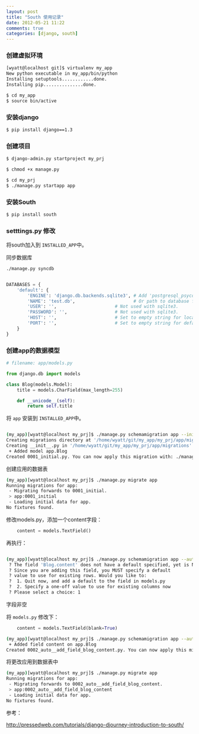 ```yaml
---
layout: post
title: "South 使用记录"
date: 2012-05-21 11:22
comments: true
categories: [django, south]
---
```


### 创建虚拟环境

```bash
[wyatt@localhost git]$ virtualenv my_app
New python executable in my_app/bin/python
Installing setuptools............done.
Installing pip...............done.
```

```bash
$ cd my_app
$ source bin/active
```

### 安装django

```bash
$ pip install django==1.3
```

### 创建项目

```bash
$ django-admin.py startproject my_prj
```
```bash
$ chmod +x manage.py
```

```bash
$ cd my_prj
$ ./manage.py startapp app
```

### 安装South

```bash
$ pip install south
```

### setttings.py 修改
将south加入到 ``INSTALLED_APP``中。

同步数据库

```bash
./manage.py syncdb
```

```python

DATABASES = {
    'default': {
        'ENGINE': 'django.db.backends.sqlite3', # Add 'postgresql_psycopg2', 'postgresql', 'mysql', 'sqlite3' or 'oracle'.
        'NAME': 'test.db',                      # Or path to database file if using sqlite3.
        'USER': '',                      # Not used with sqlite3.
        'PASSWORD': '',                  # Not used with sqlite3.
        'HOST': '',                      # Set to empty string for localhost. Not used with sqlite3.
        'PORT': '',                      # Set to empty string for default. Not used with sqlite3.
    }
}
```

### 创建app的数据模型

```python
# filename: app/models.py

from django.db import models

class Blog(models.Model):
    title = models.CharField(max_length=255)

    def __unicode__(self):
        return self.title

```

将 ``app`` 安装到 ``INSTALLED_APP``中。

```bash

(my_app)[wyatt@localhost my_prj]$ ./manage.py schemamigration app --initial
Creating migrations directory at '/home/wyatt/git/my_app/my_prj/app/migrations'...
Creating __init__.py in '/home/wyatt/git/my_app/my_prj/app/migrations'...
 + Added model app.Blog
Created 0001_initial.py. You can now apply this migration with: ./manage.py migrate app

```

创建应用的数据表

```bash
(my_app)[wyatt@localhost my_prj]$ ./manage.py migrate app
Running migrations for app:
 - Migrating forwards to 0001_initial.
 > app:0001_initial
 - Loading initial data for app.
No fixtures found.
```

修改models.py，添加一个content字段：

```python
    content = models.TextField()
```

再执行：
```bash

(my_app)[wyatt@localhost my_prj]$ ./manage.py schemamigration app --auto
 ? The field 'Blog.content' does not have a default specified, yet is NOT NULL.
 ? Since you are adding this field, you MUST specify a default
 ? value to use for existing rows. Would you like to:
 ?  1. Quit now, and add a default to the field in models.py
 ?  2. Specify a one-off value to use for existing columns now
 ? Please select a choice: 1

```

字段非空

将 ``models.py`` 修改下：
```python
    content = models.TextField(blank=True)
```

```bash
(my_app)[wyatt@localhost my_prj]$ ./manage.py schemamigration app --auto
 + Added field content on app.Blog
Created 0002_auto__add_field_blog_content.py. You can now apply this migration with: ./manage.py migrate app
```

将更改应用到数据表中

```bash
(my_app)[wyatt@localhost my_prj]$ ./manage.py migrate app
Running migrations for app:
 - Migrating forwards to 0002_auto__add_field_blog_content.
 > app:0002_auto__add_field_blog_content
 - Loading initial data for app.
No fixtures found.
```

参考：

http://pressedweb.com/tutorials/django-djourney-introduction-to-south/
